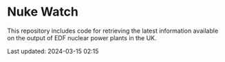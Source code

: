 # Nuke Watch

This repository includes code for retrieving the latest information available on the output of EDF nuclear power plants in the UK.

Last updated: 2024-03-15 02:15